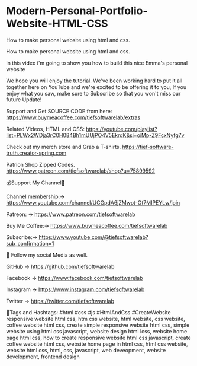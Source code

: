 # Modern-Personal-Portfolio-Website-HTML-CSS
How to make personal website using html and css.  

How to make personal website using html and css.

in this video i'm going to show you how to build this nice Emma's personal website

We hope you will enjoy the tutorial. We've been working hard to put it all together here on YouTube and we're excited to be offering it to you, If you enjoy what you saw, make sure to Subscribe so that you won't miss our future Update!

Support and Get SOURCE CODE from here:
https://www.buymeacoffee.com/tiefsoftwarelab/extras

Related Videos, HTML and CSS:
 https://youtube.com/playlist?list=PLWx2WDja3rC0H084Bh1mUUjPO4V5EkrdK&si=oiMp-Z9FcxNyfg7v

Check out my merch store and Grab a T-shirts.
https://tief-software-truth.creator-spring.com

Patrion Shop Zipped Codes.
https://www.patreon.com/tiefsoftwarelab/shop?u=75899592

💰Support My Channel🔔

Channel membership:→ https://www.youtube.com/channel/UCGpdA6jZMwot-Ot7MIPEYLw/join

 Patreon: → https://www.patreon.com/tiefsoftwarelab

Buy Me Coffee:→ https://www.buymeacoffee.com/tiefsoftwarelab

Subscribe:→ https://www.youtube.com/@tiefsoftwarelab?sub_confirmation=1

🎁 Follow my social Media as well.

GitHub → https://github.com/tiefsoftwarelab

Facebook → https://www.facebook.com/tiefsoftwarelab

Instagram → https://www.instagram.com/tiefsoftwarelab

Twitter → https://twitter.com/tiefsoftwarelab

🎯Tags and Hashtags:
#html #css #js #HtmlAndCss #CreateWebsite responsive website html css, htm css website, html website, css website, coffee website html css, create simple responsive website html css, simple website using html css javascript, website design html lcss, website home page html css, how to create responsive website html css javascript, create coffee website html css, website home page in html css, html css website, website html css, html, css, javascript, web deveopment, website development, frontend design
